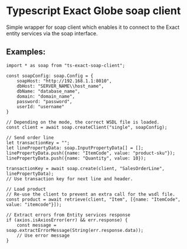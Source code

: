 # Typescript Exact Globe soap client

Simple wrapper for soap client which enables it to connect to the Exact entity services via the soap interface.

## Examples:

    import * as soap from "ts-exact-soap-client";

    const soapConfig: soap.Config = {
        soapHost: "http://192.168.1.1:8010",
        dbHost: "SERVER_NAME\\host_name",
        dbName: "database_name",
        domain: "domain_name",
        password: "password",
        userId: "username"
    }

    // Depending on the mode, the correct WSDL file is loaded.
    const client = await soap.createClient("single", soapConfig);

    // Send order line
    let transactionKey = "";
    let linePropertyData: soap.InputPropertyData[] = [];
    linePropertyData.push({name: "ItemCode", value: "product-sku"});
    linePropertyData.push({name: "Quantity", value: 10});

    transactionKey = await soap.create(client, "SalesOrderLine", linePropertyData);
    // Use transaction key for next line and header.

    // Load product
    // Re-use the client to prevent an extra call for the wsdl file.
    const product = await retrieve(client, "Item", [{name: "ItemCode", value: "itemcode"}]);

    // Extract errors from Entity services response
    if (axios.isAxiosError(err) && err.response) {
        const message = soap.extractErrorMessage(String(err.response.data));
        // Use error message
    }